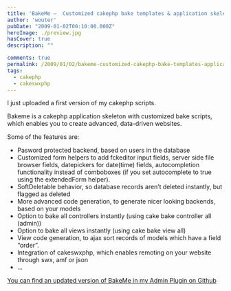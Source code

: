 ```yaml
---
title: 'BakeMe –  Customized cakephp bake templates & application skeleton'
author: 'wouter'
pubDate: "2009-01-02T00:10:00.000Z"
heroImage: ./preview.jpg
hasCover: true
description: ""

comments: true
permalink: /2009/01/02/bakeme-customized-cakephp-bake-templates-application-skeleton/
tags:
  - cakephp
  - cakeswxphp
---
```

I just uploaded a first version of my cakephp scripts.

Bakeme is a cakephp application skeleton with customized bake scripts, which enables you to create advanced, data-driven websites.

Some of the features are:

- Pasword protected backend, based on users in the database  
- Customized form helpers to add fckeditor input fields, server side file browser fields, datepickers for date(time) fields, autocompletion functionality instead of comboboxes (if you set autocomplete to true using the extendedForm helper).  
- SoftDeletable behavior, so database records aren’t deleted instantly, but flagged as deleted  
- More advanced code generation, to generate nicer looking backends, based on your models  
- Option to bake all controllers instantly (using cake bake controller all (admin))  
- Option to bake all views instantly (using cake bake view all)  
- View code generation, to ajax sort records of models which have a field “order”.  
- Integration of cakeswxphp, which enables remoting on your website through swx, amf or json  
- …

[You can find an updated version of BakeMe in my Admin Plugin on Github][1]

 [1]: https://github.com/wouterverweirder/CakePHP-Admin-Plugin